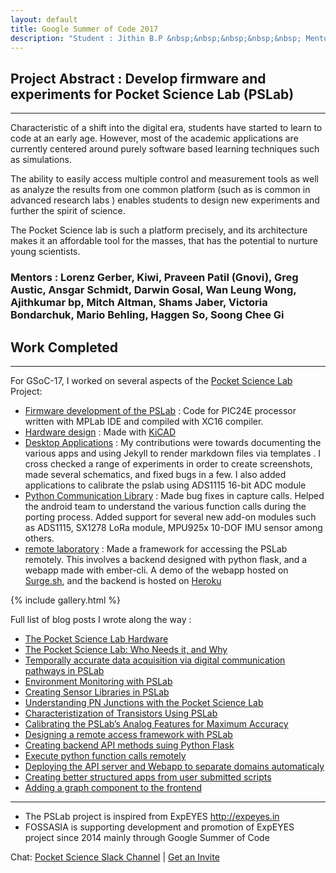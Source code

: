 ```yaml
---
layout: default
title: Google Summer of Code 2017
description: "Student : Jithin B.P &nbsp;&nbsp;&nbsp;&nbsp;&nbsp; Mentor : FOSSASIA"
---
```


## Project Abstract : Develop firmware and experiments for Pocket Science Lab (PSLab)
---

Characteristic of a shift into the digital era, students have started to learn to code at an early age. However, most of the academic applications are currently centered around purely software based learning techniques such as simulations.

The ability to easily access multiple control and measurement tools as well as analyze the results from one common platform (such as is common in advanced research labs ) enables students to design new experiments and further the spirit of science.

The Pocket Science lab is such a platform precisely, and its architecture makes it an affordable tool for the masses, that has the potential to nurture young scientists.

### Mentors : Lorenz Gerber, Kiwi, Praveen Patil (Gnovi), Greg Austic, Ansgar Schmidt, Darwin Gosal, Wan Leung Wong, Ajithkumar bp, Mitch Altman, Shams Jaber, Victoria Bondarchuk, Mario Behling, Haggen So, Soong Chee Gi

## Work Completed
* * *

For GSoC-17, I worked on several aspects of the [Pocket Science Lab](pslab.fossasia.org) Project:

* [Firmware development of the PSLab](https://github.com/fossasia/pslab-firmware) : Code for PIC24E processor written with MPLab IDE and compiled with XC16 compiler.
* [Hardware design](https://github.com/fossasia/pslab-hardware) : Made with [KiCAD](http://kicad-pcb.org/)
* [Desktop Applications](https://github.com/fossasia/pslab-desktop-apps) : My contributions were towards documenting the various apps and using Jekyll to render markdown files via templates . I cross checked a range of experiments in order to create screenshots, made several schematics, and fixed bugs in a few. I also added applications to calibrate the pslab using ADS1115 16-bit ADC module
* [Python Communication Library](https://github.com/fossasia/pslab-python) : Made bug fixes in capture calls. Helped the android team to understand the various function calls during the porting process. Added support for several new add-on modules such as ADS1115, SX1278 LoRa module, MPU925x 10-DOF IMU sensor among others.
* [remote laboratory](https://github.com/fossasia/pslab-remote) : Made a framework for accessing the PSLab remotely. This involves a backend designed with python flask, and a webapp made with ember-cli. A demo of the webapp hosted on [Surge.sh](pslab-remote.surge.sh), and the backend is hosted on [Heroku](pslab-stage.herokuapp.com)


{% include gallery.html %}

Full list of blog posts I wrote along the way :

+ [The Pocket Science Lab Hardware](http://blog.fossasia.org/the-pocket-science-lab-hardware/)
+ [The Pocket Science Lab: Who Needs it, and Why](http://blog.fossasia.org/the-pocket-science-lab-who-needs-it-and-why-2/)
+ [Temporally accurate data acquisition via digital communication pathways in PSLab](http://blog.fossasia.org/temporally-accurate-data-acquisition-via-digital-communication-pathways-in-pslab/)
+ [Environment Monitoring with PSLab](http://blog.fossasia.org/environment-monitoring-with-pslab/)
+ [Creating Sensor Libraries in PSLab](http://blog.fossasia.org/creating-sensor-libraries-in-pslab/)
+ [Understanding PN Junctions with the Pocket Science Lab](http://blog.fossasia.org/understanding-pn-junctions-with-the-pocket-science-lab/)
+ [Characteristization of Transistors Using PSLab](http://blog.fossasia.org/characteristization-of-transistors-using-pslab/)
+ [Calibrating the PSLab’s Analog Features for Maximum Accuracy](http://blog.fossasia.org/calibrating-the-pslabs-analog-features-for-maximum-accuracy/)
+ [Designing a remote access framework with PSLab](http://blog.fossasia.org/designing-a-virtual-laboratory-with-pslab/)
+ [Creating backend API methods suing Python Flask](http://blog.fossasia.org/designing-a-remote-laboratory-with-pslab-using-python-flask-framework/)
+ [Execute python function calls remotely](http://blog.fossasia.org/designing-a-remote-laboratory-with-pslab-execution-of-function-strings/)
+ [Deploying the API server and Webapp to separate domains automaticaly ](http://blog.fossasia.org/pslab-remote-lab-automatically-deploying-the-emberjs-webapp-and-flask-api-server-to-different-domains/)
+ [Creating better structured apps from user submitted scripts](http://blog.fossasia.org/enhancing-the-functionality-of-user-submitted-scripts-in-the-pslab-remote-framework/)
+ [Adding a graph component to the frontend](http://blog.fossasia.org/including-a-graph-component-in-the-remote-access-framework-for-pslab/)

----

+ The PSLab project is inspired from ExpEYES  <http://expeyes.in>
+ FOSSASIA is supporting development and promotion of ExpEYES project since 2014 mainly through Google Summer of Code

Chat: [Pocket Science Slack Channel](http://fossasia.slack.com/messages/pocketscience/) | [Get an Invite](http://fossasia-slack.herokuapp.com/)


